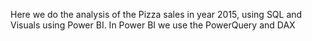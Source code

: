 Here we do the analysis of the Pizza sales in year 2015, using SQL and Visuals using Power BI.
In Power BI we use the PowerQuery and DAX
